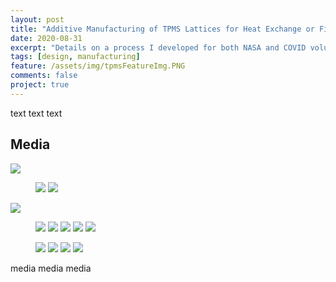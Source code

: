 ```yaml
---
layout: post
title: "Additive Manufacturing of TPMS Lattices for Heat Exchange or Filtration"
date: 2020-08-31
excerpt: "Details on a process I developed for both NASA and COVID volunteering"
tags: [design, manufacturing]
feature: /assets/img/tpmsFeatureImg.PNG
comments: false
project: true
---
```


text
text
text

## Media
<a href="/assets/img/tpms/eqns.png"><img src="/assets/img/tpms/eqns.png"></a>
<figure class="half">
    <a href="/assets/img/tpms/hx.png"><img src="/assets/img/tpms/hx.png"></a>
    <a href="/assets/img/tpms/anim.gif"><img src="/assets/img/tpms/anim.gif"></a>
</figure>
<a href="/assets/img/tpms/vfield.png"><img src="/assets/img/tpms/vfield.png"></a>
<figure class="half">
    <a href="/assets/img/tpms/d001.png"><img src="/assets/img/tpms/d001.png"></a>
    <a href="/assets/img/tpms/g110.png"><img src="/assets/img/tpms/g110.png"></a>
    <a href="/assets/img/tpms/d111.png"><img src="/assets/img/tpms/d111.png"></a>
    <a href="/assets/img/tpms/s111.png"><img src="/assets/img/tpms/s111.png"></a>
    <a href="/assets/img/tpms/alt.png"><img src="/assets/img/tpms/alt.png"></a>
</figure>

<figure class="half">
    <a href="/assets/img/tpms/d001filter.png"><img src="/assets/img/tpms/d001filter.png"></a>
    <a href="/assets/img/tpms/g110filter.png"><img src="/assets/img/tpms/g110filter.png"></a>
    <a href="/assets/img/tpms/d111filter.png"><img src="/assets/img/tpms/d111filter.png"></a>
    <a href="/assets/img/tpms/s111filter.png"><img src="/assets/img/tpms/s111filter.png"></a>
</figure>


media
media 
media
